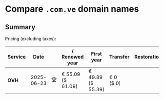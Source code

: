 # Compare `.com.ve` domain names

## Summary

Pricing (excluding taxes):

| Service | Date |  | / Renewed year | First year | Transfer | Restoration |
|--|--|--|--|--|--|--|
| **OVH** | 2025-06-23 | 🏆 | € 55.09<br>($ 61.09) | € 49.89<br>($ 55.39) | € 0<br>($ 0) |  |
